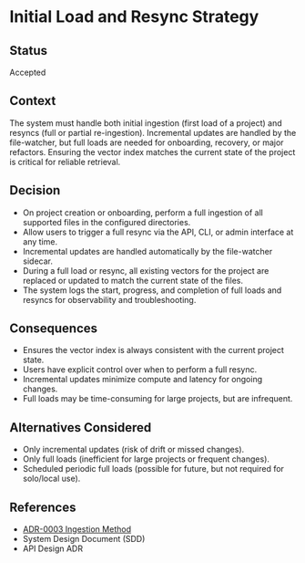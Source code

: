 # Initial Load and Resync Strategy

## Status
Accepted

## Context
The system must handle both initial ingestion (first load of a project) and resyncs (full or partial re-ingestion). Incremental updates are handled by the file-watcher, but full loads are needed for onboarding, recovery, or major refactors. Ensuring the vector index matches the current state of the project is critical for reliable retrieval.

## Decision
- On project creation or onboarding, perform a full ingestion of all supported files in the configured directories.
- Allow users to trigger a full resync via the API, CLI, or admin interface at any time.
- Incremental updates are handled automatically by the file-watcher sidecar.
- During a full load or resync, all existing vectors for the project are replaced or updated to match the current state of the files.
- The system logs the start, progress, and completion of full loads and resyncs for observability and troubleshooting.

## Consequences
- Ensures the vector index is always consistent with the current project state.
- Users have explicit control over when to perform a full resync.
- Incremental updates minimize compute and latency for ongoing changes.
- Full loads may be time-consuming for large projects, but are infrequent.

## Alternatives Considered
- Only incremental updates (risk of drift or missed changes).
- Only full loads (inefficient for large projects or frequent changes).
- Scheduled periodic full loads (possible for future, but not required for solo/local use).

## References
- [ADR-0003 Ingestion Method](./0003-ingestion-method.md)
- System Design Document (SDD)
- API Design ADR
